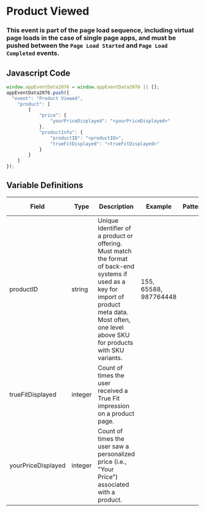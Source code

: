 # Product Viewed

### This event is part of the page load sequence, including virtual page loads in the case of single page apps, and must be pushed between the `Page Load Started` and `Page Load Completed` events.

## Javascript Code
```js
window.appEventData2076 = window.appEventData2076 || [];
appEventData2076.push({
  "event": "Product Viewed",
    "product": [
        {
            "price": {
                "yourPriceDisplayed": "<yourPriceDisplayed>"
            },
            "productInfo": {
                "productID": "<productID>",
                "trueFitDisplayed": "<trueFitDisplayed>"
            }
        }
    ]
});
```

## Variable Definitions

|Field|Type|Description|Example|Pattern|Min Length|Max Length|Minimum|Maximum|Multiple Of|
| --- | --- | --- | --- | --- | --- | --- | --- | --- | --- |
|productID|string|Unique Identifier of a product or offering.  Must match the format of back-end systems if used as a key for import of product meta data. Most often, one level above SKU for products with SKU variants. |155, 65588, 987764448|||||||
|trueFitDisplayed|integer|Count of times the user received a True Fit impression on a product page.||||||||
|yourPriceDisplayed|integer|Count of times the user saw a personalized price (i.e., "Your Price") associated with a product.||||||||
